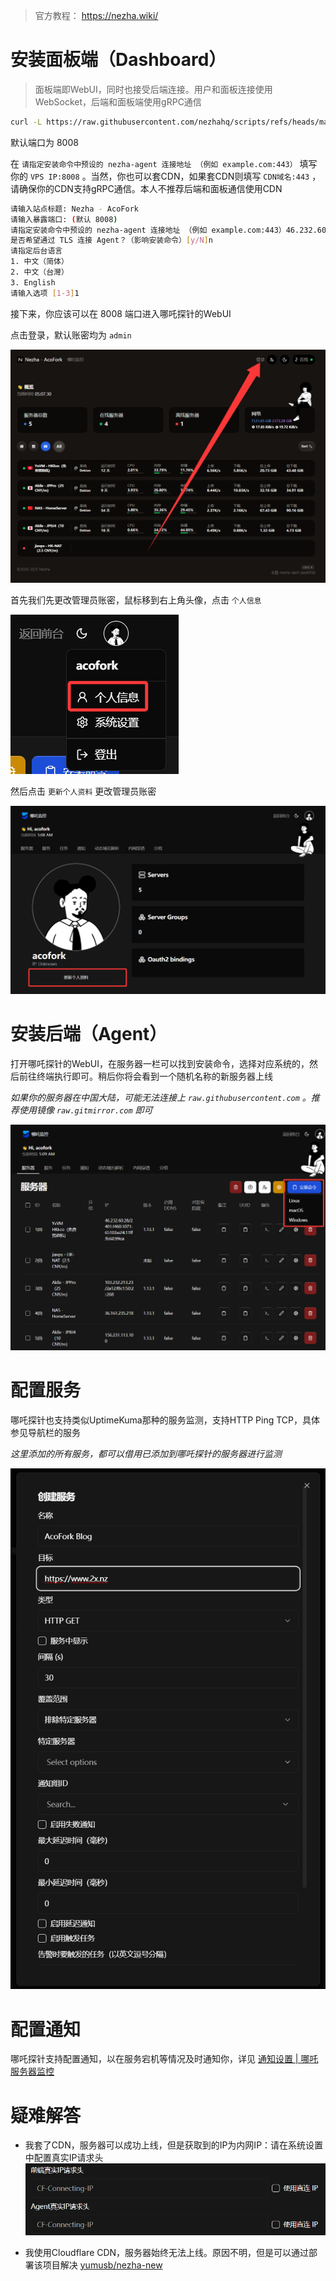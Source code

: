 
> 官方教程： https://nezha.wiki/

# 安装面板端（Dashboard）

> 面板端即WebUI，同时也接受后端连接。用户和面板连接使用WebSocket，后端和面板端使用gRPC通信

```bash
curl -L https://raw.githubusercontent.com/nezhahq/scripts/refs/heads/main/install.sh -o nezha.sh && chmod +x nezha.sh && sudo ./nezha.sh
```

默认端口为 8008

在 `请指定安装命令中预设的 nezha-agent 连接地址 （例如 example.com:443）` 填写你的 `VPS IP:8008` 。当然，你也可以套CDN，如果套CDN则填写 `CDN域名:443` ，请确保你的CDN支持gRPC通信。本人不推荐后端和面板通信使用CDN

```bash
请输入站点标题: Nezha - AcoFork
请输入暴露端口: (默认 8008)
请指定安装命令中预设的 nezha-agent 连接地址 （例如 example.com:443）46.232.60.28:8008
是否希望通过 TLS 连接 Agent？（影响安装命令）[y/N]n
请指定后台语言
1. 中文（简体）
2. 中文（台灣）
3. English
请输入选项 [1-3]1
```

接下来，你应该可以在 8008 端口进入哪吒探针的WebUI

点击登录，默认账密均为 `admin` 

![](../assets/images/2025-09-03-05-07-55-image.png)

首先我们先更改管理员账密，鼠标移到右上角头像，点击 `个人信息` 

![](../assets/images/2025-09-03-05-08-40-image.png)

然后点击 `更新个人资料` 更改管理员账密

![](../assets/images/2025-09-03-05-09-06-image.png)

# 安装后端（Agent）

打开哪吒探针的WebUI，在服务器一栏可以找到安装命令，选择对应系统的，然后前往终端执行即可。稍后你将会看到一个随机名称的新服务器上线

*如果你的服务器在中国大陆，可能无法连接上 `raw.githubusercontent.com`  。推荐使用镜像 `raw.gitmirror.com` 即可*

![](../assets/images/2025-09-03-05-10-14-image.png)

# 配置服务

哪吒探针也支持类似UptimeKuma那种的服务监测，支持HTTP Ping TCP，具体参见导航栏的服务

*这里添加的所有服务，都可以借用已添加到哪吒探针的服务器进行监测*

![](../assets/images/2025-09-03-05-15-22-image.png)

# 配置通知

哪吒探针支持配置通知，以在服务宕机等情况及时通知你，详见 [通知设置 | 哪吒服务器监控](https://nezha.wiki/guide/notifications.html)

# 疑难解答

- 我套了CDN，服务器可以成功上线，但是获取到的IP为内网IP：请在系统设置中配置真实IP请求头![](../assets/images/2025-09-03-05-19-32-image.png)

- 我使用Cloudflare CDN，服务器始终无法上线。原因不明，但是可以通过部署该项目解决 [yumusb/nezha-new](https://github.com/yumusb/nezha-new)
